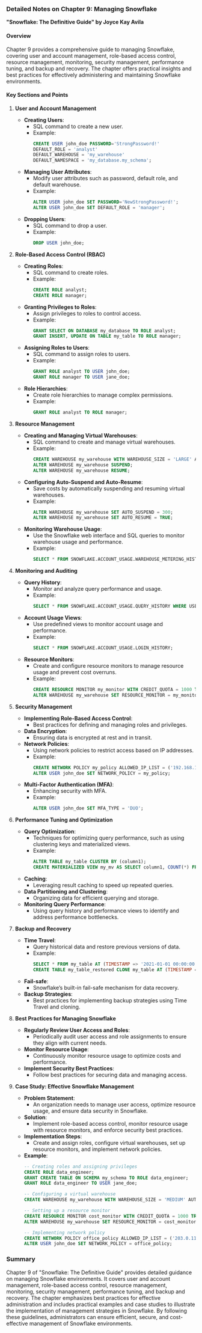 ### Detailed Notes on Chapter 9: Managing Snowflake
**"Snowflake: The Definitive Guide" by Joyce Kay Avila**

#### **Overview**
Chapter 9 provides a comprehensive guide to managing Snowflake, covering user and account management, role-based access control, resource management, monitoring, security management, performance tuning, and backup and recovery. The chapter offers practical insights and best practices for effectively administering and maintaining Snowflake environments.

#### **Key Sections and Points**

1. **User and Account Management**
   - **Creating Users**:
     - SQL command to create a new user.
     - Example:
       ```sql
       CREATE USER john_doe PASSWORD='StrongPassword!'
       DEFAULT_ROLE = 'analyst'
       DEFAULT_WAREHOUSE = 'my_warehouse'
       DEFAULT_NAMESPACE = 'my_database.my_schema';
       ```
   - **Managing User Attributes**:
     - Modify user attributes such as password, default role, and default warehouse.
     - Example:
       ```sql
       ALTER USER john_doe SET PASSWORD='NewStrongPassword!';
       ALTER USER john_doe SET DEFAULT_ROLE = 'manager';
       ```
   - **Dropping Users**:
     - SQL command to drop a user.
     - Example:
       ```sql
       DROP USER john_doe;
       ```

2. **Role-Based Access Control (RBAC)**
   - **Creating Roles**:
     - SQL command to create roles.
     - Example:
       ```sql
       CREATE ROLE analyst;
       CREATE ROLE manager;
       ```
   - **Granting Privileges to Roles**:
     - Assign privileges to roles to control access.
     - Example:
       ```sql
       GRANT SELECT ON DATABASE my_database TO ROLE analyst;
       GRANT INSERT, UPDATE ON TABLE my_table TO ROLE manager;
       ```
   - **Assigning Roles to Users**:
     - SQL command to assign roles to users.
     - Example:
       ```sql
       GRANT ROLE analyst TO USER john_doe;
       GRANT ROLE manager TO USER jane_doe;
       ```
   - **Role Hierarchies**:
     - Create role hierarchies to manage complex permissions.
     - Example:
       ```sql
       GRANT ROLE analyst TO ROLE manager;
       ```

3. **Resource Management**
   - **Creating and Managing Virtual Warehouses**:
     - SQL command to create and manage virtual warehouses.
     - Example:
       ```sql
       CREATE WAREHOUSE my_warehouse WITH WAREHOUSE_SIZE = 'LARGE' AUTO_SUSPEND = 300 AUTO_RESUME = TRUE;
       ALTER WAREHOUSE my_warehouse SUSPEND;
       ALTER WAREHOUSE my_warehouse RESUME;
       ```
   - **Configuring Auto-Suspend and Auto-Resume**:
     - Save costs by automatically suspending and resuming virtual warehouses.
     - Example:
       ```sql
       ALTER WAREHOUSE my_warehouse SET AUTO_SUSPEND = 300;
       ALTER WAREHOUSE my_warehouse SET AUTO_RESUME = TRUE;
       ```
   - **Monitoring Warehouse Usage**:
     - Use the Snowflake web interface and SQL queries to monitor warehouse usage and performance.
     - Example:
       ```sql
       SELECT * FROM SNOWFLAKE.ACCOUNT_USAGE.WAREHOUSE_METERING_HISTORY WHERE WAREHOUSE_NAME = 'MY_WAREHOUSE';
       ```

4. **Monitoring and Auditing**
   - **Query History**:
     - Monitor and analyze query performance and usage.
     - Example:
       ```sql
       SELECT * FROM SNOWFLAKE.ACCOUNT_USAGE.QUERY_HISTORY WHERE USER_NAME = 'john_doe';
       ```
   - **Account Usage Views**:
     - Use predefined views to monitor account usage and performance.
     - Example:
       ```sql
       SELECT * FROM SNOWFLAKE.ACCOUNT_USAGE.LOGIN_HISTORY;
       ```
   - **Resource Monitors**:
     - Create and configure resource monitors to manage resource usage and prevent cost overruns.
     - Example:
       ```sql
       CREATE RESOURCE MONITOR my_monitor WITH CREDIT_QUOTA = 1000 TRIGGERS ON 90 PERCENT DO SUSPEND;
       ALTER WAREHOUSE my_warehouse SET RESOURCE_MONITOR = my_monitor;
       ```

5. **Security Management**
   - **Implementing Role-Based Access Control**:
     - Best practices for defining and managing roles and privileges.
   - **Data Encryption**:
     - Ensuring data is encrypted at rest and in transit.
   - **Network Policies**:
     - Using network policies to restrict access based on IP addresses.
     - Example:
       ```sql
       CREATE NETWORK POLICY my_policy ALLOWED_IP_LIST = ('192.168.1.0/24', '10.0.0.0/8');
       ALTER USER john_doe SET NETWORK_POLICY = my_policy;
       ```
   - **Multi-Factor Authentication (MFA)**:
     - Enhancing security with MFA.
     - Example:
       ```sql
       ALTER USER john_doe SET MFA_TYPE = 'DUO';
       ```

6. **Performance Tuning and Optimization**
   - **Query Optimization**:
     - Techniques for optimizing query performance, such as using clustering keys and materialized views.
     - Example:
       ```sql
       ALTER TABLE my_table CLUSTER BY (column1);
       CREATE MATERIALIZED VIEW my_mv AS SELECT column1, COUNT(*) FROM my_table GROUP BY column1;
       ```
   - **Caching**:
     - Leveraging result caching to speed up repeated queries.
   - **Data Partitioning and Clustering**:
     - Organizing data for efficient querying and storage.
   - **Monitoring Query Performance**:
     - Using query history and performance views to identify and address performance bottlenecks.

7. **Backup and Recovery**
   - **Time Travel**:
     - Query historical data and restore previous versions of data.
     - Example:
       ```sql
       SELECT * FROM my_table AT (TIMESTAMP => '2021-01-01 00:00:00');
       CREATE TABLE my_table_restored CLONE my_table AT (TIMESTAMP => '2021-01-01 00:00:00');
       ```
   - **Fail-safe**:
     - Snowflake’s built-in fail-safe mechanism for data recovery.
   - **Backup Strategies**:
     - Best practices for implementing backup strategies using Time Travel and cloning.

8. **Best Practices for Managing Snowflake**
   - **Regularly Review User Access and Roles**:
     - Periodically audit user access and role assignments to ensure they align with current needs.
   - **Monitor Resource Usage**:
     - Continuously monitor resource usage to optimize costs and performance.
   - **Implement Security Best Practices**:
     - Follow best practices for securing data and managing access.

9. **Case Study: Effective Snowflake Management**
   - **Problem Statement**:
     - An organization needs to manage user access, optimize resource usage, and ensure data security in Snowflake.
   - **Solution**:
     - Implement role-based access control, monitor resource usage with resource monitors, and enforce security best practices.
   - **Implementation Steps**:
     - Create and assign roles, configure virtual warehouses, set up resource monitors, and implement network policies.
   - **Example**:
     ```sql
     -- Creating roles and assigning privileges
     CREATE ROLE data_engineer;
     GRANT CREATE TABLE ON SCHEMA my_schema TO ROLE data_engineer;
     GRANT ROLE data_engineer TO USER jane_doe;

     -- Configuring a virtual warehouse
     CREATE WAREHOUSE my_warehouse WITH WAREHOUSE_SIZE = 'MEDIUM' AUTO_SUSPEND = 300 AUTO_RESUME = TRUE;

     -- Setting up a resource monitor
     CREATE RESOURCE MONITOR cost_monitor WITH CREDIT_QUOTA = 1000 TRIGGERS ON 90 PERCENT DO SUSPEND;
     ALTER WAREHOUSE my_warehouse SET RESOURCE_MONITOR = cost_monitor;

     -- Implementing network policy
     CREATE NETWORK POLICY office_policy ALLOWED_IP_LIST = ('203.0.113.0/24');
     ALTER USER john_doe SET NETWORK_POLICY = office_policy;
     ```

### **Summary**
Chapter 9 of "Snowflake: The Definitive Guide" provides detailed guidance on managing Snowflake environments. It covers user and account management, role-based access control, resource management, monitoring, security management, performance tuning, and backup and recovery. The chapter emphasizes best practices for effective administration and includes practical examples and case studies to illustrate the implementation of management strategies in Snowflake. By following these guidelines, administrators can ensure efficient, secure, and cost-effective management of Snowflake environments.